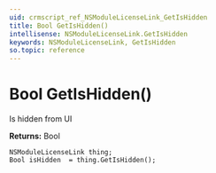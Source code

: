 ```yaml
---
uid: crmscript_ref_NSModuleLicenseLink_GetIsHidden
title: Bool GetIsHidden()
intellisense: NSModuleLicenseLink.GetIsHidden
keywords: NSModuleLicenseLink, GetIsHidden
so.topic: reference
---
```


# Bool GetIsHidden()

Is hidden from UI

**Returns:** Bool

```crmscript
NSModuleLicenseLink thing;
Bool isHidden  = thing.GetIsHidden();
```

